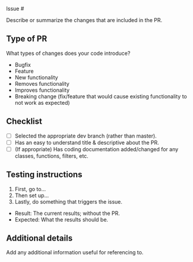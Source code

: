Issue #

Describe or summarize the changes that are included in the PR.

## Type of PR

What types of changes does your code introduce?
<!-- Delete those that don't apply. -->

- Bugfix
- Feature
- New functionality
- Removes functionality
- Improves functionality
- Breaking change (fix/feature that would cause existing functionality to not work as expected)

## Checklist

<!--
Put an `x` in the boxes that apply. You can also fill these out after creating the PR. If you're unsure about any of them, 
don't hesitate to ask. We're here to help! This is simply a reminder of what we are going to look for before merging your code. 
If creating a separate issue for an item, link to the issue # at the end of the line.
-->

- [ ] Selected the appropriate dev branch (rather than master).
- [ ] Has an easy to understand title & descriptive about the PR.
- [ ] (If appropriate) Has coding documentation added/changed for any classes, functions, filters, etc.

## Testing instructions

<!--
- Don't assume the tester knows the situation of the issue.
- Do provide step by step instructions on how to test.
- Do note what aspects the tester should know to try to find any breaking changes.
-->

1) First, go to...
2) Then set up...
3) Lastly, do something that triggers the issue.

- Result: The current results; without the PR.
- Expected: What the results should be.
 

## Additional details

Add any additional information useful for referencing to. 
